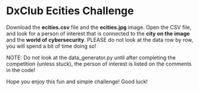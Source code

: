 # DxClub Ecities Challenge
Download the **ecities.csv** file and the **ecities.jpg** image. Open the CSV file, and look for a person of interest that is connected to the **city on the image** and the **world of cybersecurity**. PLEASE do not look at the data row by row, you will spend a bit of time doing so!

NOTE: Do not look at the data_generator.py until after completing the competition (unless stuck), the person of interest is listed on the comments in the code!

Hope you enjoy this fun and simple challenge! Good luck!

